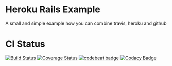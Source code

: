 # Heroku Rails Example

A small and simple example how you can combine travis, heroku and github

# CI Status
[![Build Status](https://travis-ci.org/thywen/rails_heroku_test.svg?branch=master)](https://travis-ci.org/thywen/rails_heroku_test)
[![Coverage Status](https://coveralls.io/repos/github/thywen/rails_heroku_test/badge.svg?branch=master)](https://coveralls.io/github/thywen/rails_heroku_test?branch=master) 
[![codebeat badge](https://codebeat.co/badges/1e9f02ff-bf52-4f32-8964-2086d8240831)](https://codebeat.co/projects/github-com-thywen-rails_heroku_test)
[![Codacy Badge](https://api.codacy.com/project/badge/Grade/555f20516bf649309d1068bfd365fe92)](https://www.codacy.com/app/sven-kroell/rails_heroku_test?utm_source=github.com&amp;utm_medium=referral&amp;utm_content=thywen/rails_heroku_test&amp;utm_campaign=Badge_Grade)
